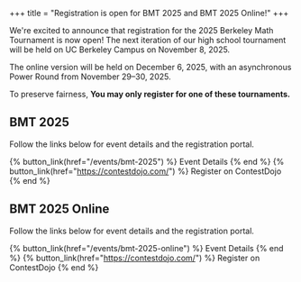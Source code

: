 +++
title = "Registration is open for BMT 2025 and BMT 2025 Online!"
+++

We're excited to announce that registration for the 2025 Berkeley Math
Tournament is now open! The next iteration of our high school tournament will
be held on UC Berkeley Campus on November 8, 2025.

The online version will be held on December 6, 2025, with an asynchronous
Power Round from November 29–30, 2025.

To preserve fairness, **You may only register for one of these tournaments.**

<!-- more -->

## BMT 2025

Follow the links below for event details and the registration portal.

{% button_link(href="/events/bmt-2025") %} Event Details {% end %}
{% button_link(href="https://contestdojo.com/") %} Register on ContestDojo
{% end %}

## BMT 2025 Online

Follow the links below for event details and the registration portal.

{% button_link(href="/events/bmt-2025-online") %} Event Details {% end %}
{% button_link(href="https://contestdojo.com/") %} Register on ContestDojo
{% end %}
